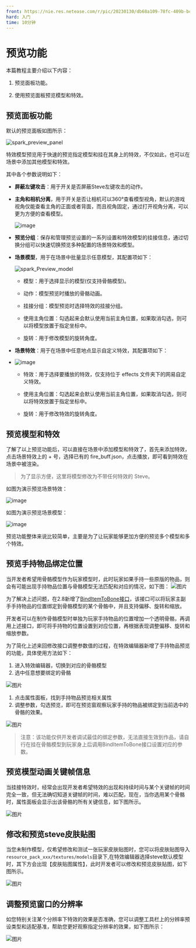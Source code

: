 ```yaml
---
front: https://nie.res.netease.com/r/pic/20230130/db68a109-78fc-409b-bce1-de52abd118fe.png
hard: 入门
time: 10分钟
---
```


# 预览功能

本篇教程主要介绍以下内容：

1. 预览面板功能。

2. 使用预览面板预览模型和特效。

## 预览面板功能

默认的预览面板如图所示：

![spark_preview_panel](./images/preview_panel.png)

特效模型预览用于快速的预览指定模型和挂在其身上的特效，不仅如此，也可以在场景中添加其他模型和特效。

其中各个参数说明如下：
- **屏蔽左键攻击**：用于开关是否屏蔽Steve左键攻击的动作。
- **主角和相机分离**，用于开关是否让相机可以360°查看模型视角，默认的游戏视角仅能查看主角的正面或者背面，而且视角固定，通过打开视角分离，可以更为方便的查看模型。

    ![image](./images/create_binding07.gif)

- **预览分组**：保存和管理预览设置的一系列设置和特效模型的挂接信息，通过切换分组可以快速切换预览多种配置的场景特效和模型。

- **场景模型**，用于在场景中批量显示任意模型，其配置项如下：

    ![spark_Preview_model](./images/preview_other_model.png)

  - 模型：用于选择显示的模型(仅支持骨骼模型)。

  - 动作：模型预览时播放的骨骼动画。

  - 挂接分组：模型预览时选择特效的挂接分组。

  - 使用主角位置：勾选起来会默认使用当前主角位置，如果取消勾选，则可以将模型放置于指定坐标中。

  - 旋转：用于修改模型的旋转角度。

- **场景特效**：用于在场景中任意地点显示自定义特效，其配置项如下：
-
  ![image](./images/preview_other_effect.png)
  - 特效：用于选择要播放的特效，仅支持位于 effects 文件夹下的网易自定义特效。

  - 使用主角位置：勾选起来会默认使用当前主角位置，如果取消勾选，则可以将特效放置于指定坐标中。

  - 旋转：用于修改特效的旋转角度。

## 预览模型和特效

了解了以上预览功能后，可以直接在场景中添加模型和特效了，首先来添加特效，点击场景特效上的 + 号，选择已有的 fire_buff.json，点击播放，即可看到特效在场景中被渲染。

> 为了显示方便，这里将模型修改为不带任何特效的 Steve。

如图为演示预览场景特效：

![image](./images/demo_preview_effect.png)

如图为演示预览场景模型：

![image](./images/demo_preview_model.gif)

预览功能整体来说比较简单，主要是为了让玩家能够更加方便的预览多个模型和多个特效。
## 预览手持物品绑定位置
当开发者希望用骨骼模型作为玩家模型时，此时玩家如果手持一些原版的物品，则会有可能出现手持物品位置与骨骼模型无法匹配和对应的情况，如下图：
![图片](./images/V29boneitem.gif)


为了解决上述问题，在2.8新增了<a href="../../../mcdocs/1-ModAPI/接口/模型.html#binditemtobone" rel="noopenner">BindItemToBone接口</a>，该接口可以将玩家主副手手持物品的位置绑定到骨骼模型的某个骨骼中，并且支持偏移、旋转和缩放。


开发者可以在制作骨骼模型时单独为玩家手持物品的位置增加一个透明骨骼，再调用上述接口，即可将手持物的位置设置到对应位置，再根据表现调整偏移、旋转和缩放参数。


为了简化上述来回修改接口调整参数值的过程，在特效编辑器新增了手持物品预览的功能，具体使用方法如下：

1. 进入特效编辑器，切换到对应的骨骼模型
2. 选中任意想要绑定的骨骼


![图片](./images/V29finemodel.png)

1. 点击属性面板，找到手持物品预览相关属性
2. 调整参数，勾选预览，即可在预览窗观察玩家手持的物品被绑定到当前选中的骨骼的效果。


![图片](./images/V29editmodel.png)



> 注意：该功能仅供开发者调试最佳的绑定参数，无法直接生效到作品，请自行在挂在骨骼模型到玩家身上后调用BindItemToBone接口设置对应的参数。


## 预览模型动画关键帧信息
当挂接特效时，经常会出现开发者希望特效的出现和持续时间与某个关键帧的时间完全一致，但无法确切知道关键帧的时间，难以匹配，现在，当你选用某个骨骼时，属性面板会显示出该骨骼的所有关键信息，如下图所示。

![图片](./images/showkeyframe.png)


## 修改和预览steve皮肤贴图

当您未制作模型，仅希望修改和测试一张玩家皮肤贴图时，您可以将皮肤贴图导入`resource_pack_xxx/textures/models`目录下,在特效编辑器选择steve默认模型时，其下方会出现【皮肤贴图属性】，此时开发者可以修改和预览皮肤贴图，如下图所示。



![图片](./images/stevepng.png)


## 调整预览窗口的分辨率
如您特别关注某个分辨率下特效的效果是否准确，您可以调整工具栏上的分辨率预设类型和适配基准，帮助您更好观察指定分辨率的效果，如下图所示：


![图片](./images/editscreensize.png)